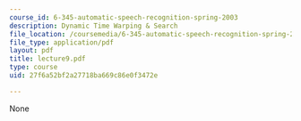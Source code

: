 ```yaml
---
course_id: 6-345-automatic-speech-recognition-spring-2003
description: Dynamic Time Warping & Search
file_location: /coursemedia/6-345-automatic-speech-recognition-spring-2003/27f6a52bf2a27718ba669c86e0f3472e_lecture9.pdf
file_type: application/pdf
layout: pdf
title: lecture9.pdf
type: course
uid: 27f6a52bf2a27718ba669c86e0f3472e

---
```

None